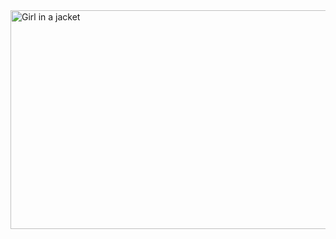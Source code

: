 <img src="https://www.queestudiar.org/wp-content/uploads/2017/10/software-750x350.jpg" alt="Girl in a jacket" width="750" height="350">

